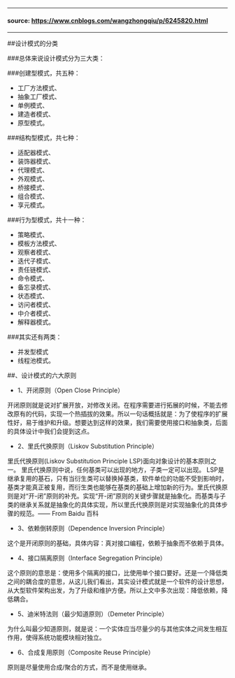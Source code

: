 
------
#### source: https://www.cnblogs.com/wangzhongqiu/p/6245820.html
------

##设计模式的分类

###总体来说设计模式分为三大类：

###创建型模式，共五种：
- 工厂方法模式、
- 抽象工厂模式、
- 单例模式、
- 建造者模式、
- 原型模式。

###结构型模式，共七种：
- 适配器模式、
- 装饰器模式、
- 代理模式、
- 外观模式、
- 桥接模式、
- 组合模式、
- 享元模式。

###行为型模式，共十一种：
- 策略模式、
- 模板方法模式、
- 观察者模式、
- 迭代子模式、
- 责任链模式、
- 命令模式、
- 备忘录模式、
- 状态模式、
- 访问者模式、
- 中介者模式、
- 解释器模式。

###其实还有两类：
- 并发型模式
- 线程池模式。

##、设计模式的六大原则

- 1、开闭原则（Open Close Principle）

开闭原则就是说对扩展开放，对修改关闭。在程序需要进行拓展的时候，不能去修改原有的代码，实现一个热插拔的效果。所以一句话概括就是：为了使程序的扩展性好，易于维护和升级。想要达到这样的效果，我们需要使用接口和抽象类，后面的具体设计中我们会提到这点。

- 2、里氏代换原则（Liskov Substitution Principle）

里氏代换原则(Liskov Substitution Principle LSP)面向对象设计的基本原则之一。 里氏代换原则中说，任何基类可以出现的地方，子类一定可以出现。 LSP是继承复用的基石，只有当衍生类可以替换掉基类，软件单位的功能不受到影响时，基类才能真正被复用，而衍生类也能够在基类的基础上增加新的行为。里氏代换原则是对“开-闭”原则的补充。实现“开-闭”原则的关键步骤就是抽象化。而基类与子类的继承关系就是抽象化的具体实现，所以里氏代换原则是对实现抽象化的具体步骤的规范。—— From Baidu 百科

- 3、依赖倒转原则（Dependence Inversion Principle）

这个是开闭原则的基础，具体内容：真对接口编程，依赖于抽象而不依赖于具体。

- 4、接口隔离原则（Interface Segregation Principle）

这个原则的意思是：使用多个隔离的接口，比使用单个接口要好。还是一个降低类之间的耦合度的意思，从这儿我们看出，其实设计模式就是一个软件的设计思想，从大型软件架构出发，为了升级和维护方便。所以上文中多次出现：降低依赖，降低耦合。

- 5、迪米特法则（最少知道原则）（Demeter Principle）

为什么叫最少知道原则，就是说：一个实体应当尽量少的与其他实体之间发生相互作用，使得系统功能模块相对独立。

- 6、合成复用原则（Composite Reuse Principle）

原则是尽量使用合成/聚合的方式，而不是使用继承。